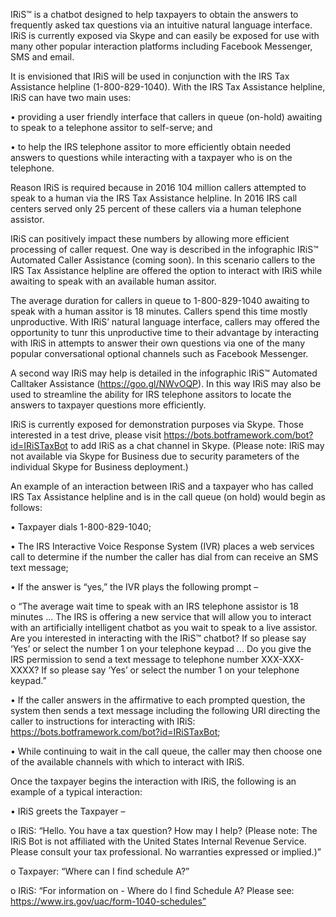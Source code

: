 IRiS™ is a chatbot designed to help taxpayers to obtain the answers to frequently asked tax questions via an intuitive natural language interface. IRiS is currently exposed via Skype and can easily be exposed for use with many other popular interaction platforms including Facebook Messenger, SMS and email.

It is envisioned that IRiS will be used in conjunction with the IRS Tax Assistance helpline (1-800-829-1040).  With the IRS Tax Assistance helpline, IRiS can have two main uses:

 •	providing a user friendly interface that callers in queue (on-hold) awaiting to speak to a telephone assitor to self-serve; and
 
 •	to help the IRS telephone assitor to more efficiently obtain needed answers to questions while interacting with a taxpayer who is on the telephone.

Reason IRiS is required because in 2016 104 million callers attempted to speak to a human via the IRS Tax Assistance helpline.  In 2016 IRS call centers served only 25 percent of these callers via a human telephone assistor.

IRiS can positively impact these numbers by allowing more efficient processing of caller request. One way is described in the infographic IRiS™ Automated Caller Assistance (coming soon). In this scenario callers to the IRS Tax Assistance helpline are offered the option to interact with IRiS while awaiting to speak with an available human assitor.

The average duration for callers in queue to 1-800-829-1040 awaiting to speak with a human assitor is 18 minutes. Callers spend this time mostly unproductive. With IRiS’ natural language interface, callers may offered the opportunity to tunr this unproductive time to their advantage by interacting with IRiS in attempts to answer their own questions via one of the many popular conversational optional channels such as Facebook Messenger.  

A second way IRiS may help is detailed in the infographic IRiS™ Automated Calltaker Assistance (https://goo.gl/NWvOQP). In this way IRiS may also be used to streamline the ability for IRS telephone assitors to locate the answers to taxpayer questions more efficiently. 

IRiS is currently exposed for demonstration purposes via Skype. Those interested in a test drive, please visit https://bots.botframework.com/bot?id=IRiSTaxBot to add IRiS as a chat channel in Skype. (Please note: IRiS may not available via Skype for Business due to security parameters of the individual Skype for Business deployment.) 

An example of an interaction between IRiS and a taxpayer who has called IRS Tax Assistance helpline and is in the call queue (on hold) would begin as follows:

 •	Taxpayer dials 1-800-829-1040;
 
 •	The IRS Interactive Voice Response System (IVR) places a web services call to determine if the number the caller has dial from can receive an SMS text message;
 
 •	If the answer is “yes,” the IVR plays the following prompt –
 
  o	“The average wait time to speak with an IRS telephone assistor is 18 minutes ... The IRS is offering a new service that will allow you to interact with an artificially intelligent chatbot as you wait to speak to a live assistor. Are you interested in interacting with the IRiS™ chatbot? If so please say ‘Yes’ or select the number 1 on your telephone keypad ... Do you give the IRS permission to send a text message to telephone number XXX-XXX-XXXX? If so please say ‘Yes’ or select the number 1 on your telephone keypad.”

 •	If the caller answers in the affirmative to each prompted question, the system then sends a text message including the following URI directing the caller to instructions for interacting with IRiS: https://bots.botframework.com/bot?id=IRiSTaxBot;
 
 •	While continuing to wait in the call queue, the caller may then choose one of the available channels with which to interact with IRiS.
 
 Once the taxpayer begins the interaction with IRiS, the following is an example of a typical interaction:
 
 •	IRiS greets the Taxpayer –
 
  o	IRiS: “Hello. You have a tax question? How may I help? (Please note: The IRiS Bot is not affiliated with the United States Internal Revenue Service. Please consult your tax professional. No warranties expressed or implied.)”
  
  o	Taxpayer: “Where can I find schedule A?”
  
  o	IRiS: “For information on - Where do I find Schedule A?  Please see: https://www.irs.gov/uac/form-1040-schedules”
